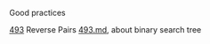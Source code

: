 Good practices

[493](https://leetcode.com/problems/reverse-pairs/) Reverse Pairs [493.md](./493.md), about binary search tree